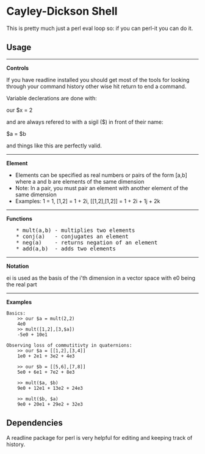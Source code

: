 Cayley-Dickson Shell
============================

This is pretty much just a perl eval loop so: if you can perl-it you can do it.


Usage
-----
****
**Controls**

If you have readline installed you should get most of the tools for looking through your command history other wise hit return to end a command.

Variable declerations are done with:

  our $x = 2

and are always refered to with a sigil ($) in front of their name:

  $a = $b 

and things like this are perfectly valid.

*********
**Element**
   * Elements can be specified as real numbers or pairs of the form [a,b] where a and b are elements of the same dimension
   * Note: In a pair, you must pair an element with another element of the same dimension
   * Examples: 1 = 1, [1,2] = 1 + 2i, [[1,2],[1,2]] = 1 + 2i + 1j + 2k 

****
**Functions**

<pre>
   * mult(a,b) - multiplies two elements
   * conj(a)   - conjugates an element
   * neg(a)    - returns negation of an element
   * add(a,b)  - adds two elements
</pre>
****
**Notation**

ei is used as the basis of the i'th dimension in a vector space with e0 being the real part
****
**Examples**


    Basics:
        >> our $a = mult(2,2)
        4e0
        >> mult([1,2],[3,$a])
        -5e0 + 10e1

    Observing loss of commutitivty in quaternions:
        >> our $a = [[1,2],[3,4]]
        1e0 + 2e1 + 3e2 + 4e3

        >> our $b = [[5,6],[7,8]]
        5e0 + 6e1 + 7e2 + 8e3

        >> mult($a, $b)
        9e0 + 12e1 + 13e2 + 24e3 

        >> mult($b, $a)
        9e0 + 20e1 + 29e2 + 32e3
        
Dependencies
------------
A readline package for perl is very helpful for editing and keeping track of history.

